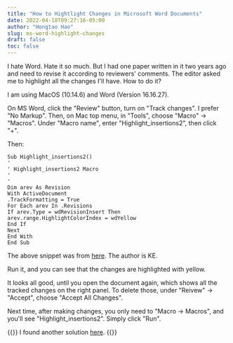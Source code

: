 ```yaml
---
title: "How to Hightlight Changes in Microsoft Word Documents"
date: 2022-04-18T09:27:16-05:00
author: "Hongtao Hao"
slug: ms-word-highlight-changes
draft: false
toc: false
---
```


I hate Word. Hate it so much. But I had one paper written in it two years ago and need to revise it according to reviewers' comments. The editor asked me to highlight all the changes I'll have. How to do it?

I am using MacOS (10.14.6) and Word (Version 16.16.27).

On MS Word, click the "Review" button, turn on "Track changes". I prefer "No Markup". Then, on Mac top menu, in "Tools", choose "Macro" -> "Macros". Under "Macro name", enter "Highlight_insertions2", then click "+". 

Then:

```
Sub Highlight_insertions2()
'
' Highlight_insertions2 Macro
'
'
Dim arev As Revision
With ActiveDocument
.TrackFormatting = True
For Each arev In .Revisions
If arev.Type = wdRevisionInsert Then
arev.range.HighlightColorIndex = wdYellow
End If
Next
End With
End Sub
```

The above snippet was from [here](https://arbitweb.wordpress.com/2011/02/23/macro-to-highlight-track-changes-in-word/). The author is KE. 

Run it, and you can see that the changes are highlighted with yellow. 

It looks all good, until you open the document again, which shows all the tracked changes on the right panel. To delete those, under "Reivew" -> "Accept", choose "Accept All Changes".

Next time, after making changes, you only need to "Macro -> Macros", and you'll see "Highlight_insertions2". Simply click "Run". 

{{<block class="note">}}
I found another solution [here](https://xp-song.github.io/posts/trackchange-word/).
{{<end>}}